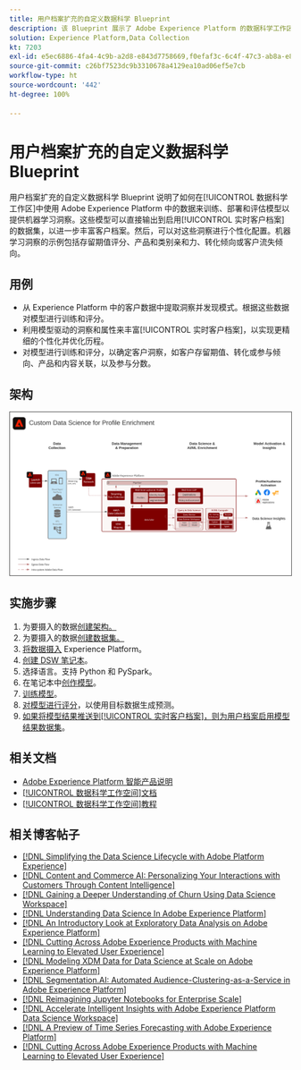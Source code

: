 ```yaml
---
title: 用户档案扩充的自定义数据科学 Blueprint
description: 该 Blueprint 展示了 Adobe Experience Platform 的数据科学工作区如何使用 Adobe Experience Platform 中的数据来对模型进行训练、部署和评分以提供机器学习洞察。
solution: Experience Platform,Data Collection
kt: 7203
exl-id: e5ec6886-4fa4-4c9b-a2d8-e843d7758669,f0efaf3c-6c4f-47c3-ab8a-e8e146dd071c
source-git-commit: c26bf7523dc9b3310678a4129ea10ad06ef5e7cb
workflow-type: ht
source-wordcount: '442'
ht-degree: 100%

---
```


# 用户档案扩充的自定义数据科学 Blueprint

用户档案扩充的自定义数据科学 Blueprint 说明了如何在[!UICONTROL 数据科学工作区]中使用 Adobe Experience Platform 中的数据来训练、部署和评估模型以提供机器学习洞察。这些模型可以直接输出到启用[!UICONTROL 实时客户档案]的数据集，以进一步丰富客户档案。然后，可以对这些洞察进行个性化配置。机器学习洞察的示例包括存留期值评分、产品和类别亲和力、转化倾向或客户流失倾向。

## 用例

* 从 Experience Platform 中的客户数据中提取洞察并发现模式。根据这些数据对模型进行训练和评分。
* 利用模型驱动的洞察和属性来丰富[!UICONTROL 实时客户档案]，以实现更精细的个性化并优化历程。
* 对模型进行训练和评分，以确定客户洞察，如客户存留期值、转化或参与倾向、产品和内容关联，以及参与分数。

## 架构

<img src="assets/data_science.svg" alt="用户档案扩充的自定义数据科学 Blueprint 的参考架构" style="border:1px solid #4a4a4a" />

## 实施步骤

1. 为要摄入的数据[创建架构。](https://experienceleague.adobe.com/?recommended=ExperiencePlatform-D-1-2021.1.xdm)
1. 为要摄入的数据[创建数据集。](https://experienceleague.adobe.com/docs/platform-learn/tutorials/data-ingestion/create-datasets-and-ingest-data.html?lang=zh-Hans)
1. [将数据摄入](https://experienceleague.adobe.com/?recommended=ExperiencePlatform-D-1-2020.1.dataingestion&amp;lang=zh-Hans) Experience Platform。
1. [创建 DSW 笔记本](https://experienceleague.adobe.com/docs/platform-learn/tutorials/data-science-workspace/load-data-in-jupyterlab-notebooks.html?lang=zh-Hans)。
1. 选择语言。支持 Python 和 PySpark。
1. 在笔记本中[创作模型](https://experienceleague.adobe.com/docs/platform-learn/tutorials/data-science-workspace/recipe-builder-template.html?lang=zh-Hans)。
1. [训练模型](https://experienceleague.adobe.com/docs/platform-learn/tutorials/data-science-workspace/schedule-training-scoring.html?lang=zh-Hans)。
1. [对模型进行评分](https://experienceleague.adobe.com/docs/platform-learn/tutorials/data-science-workspace/schedule-training-scoring.html?lang=zh-Hans)，以使用目标数据生成预测。
1. [如果将模型结果推送到[!UICONTROL 实时客户档案]，则为用户档案启用模型结果数据集](https://experienceleague.adobe.com/docs/platform-learn/tutorials/data-science-workspace/dsw-profile-segmentation.html?lang=zh-Hans)。

## 相关文档

* [Adobe Experience Platform 智能产品说明](https://helpx.adobe.com/cn/legal/product-descriptions/adobe-experience-platform-intelligence---product-description.html)
* [[!UICONTROL 数据科学工作空间]文档](https://experienceleague.adobe.com/docs/experience-platform/data-science-workspace/home.html?lang=zh-Hans)
* [[!UICONTROL 数据科学工作空间]教程](https://experienceleague.adobe.com/docs/platform-learn/tutorials/data-science-workspace/understanding-data-science-workspace.html?lang=zh-Hans)

## 相关博客帖子

* [[!DNL Simplifying the Data Science Lifecycle with Adobe Platform Experience]](https://medium.com/adobetech/simplifying-the-data-science-lifecycle-with-adobe-platform-experience-8ea4f056d82f)
* [[!DNL Content and Commerce AI: Personalizing Your Interactions with Customers Through Content Intelligence]](https://medium.com/adobetech/content-and-commerce-ai-personalizing-your-interactions-with-customers-through-content-intelligence-dc182601deab)
* [[!DNL Gaining a Deeper Understanding of Churn Using Data Science Workspace]](https://medium.com/adobetech/gaining-a-deeper-understanding-of-churn-using-data-science-workspace-18a2190e0cf3)
* [[!DNL Understanding Data Science In Adobe Experience Platform]](https://medium.com/adobetech/understanding-data-science-in-adobe-experience-platform-5bce5a17b42)
* [[!DNL An Introductory Look at Exploratory Data Analysis on Adobe Experience Platform]](https://medium.com/adobetech/an-introductory-look-at-exploratory-data-analysis-on-adobe-experience-platform-1bfce7501d9a)
* [[!DNL Cutting Across Adobe Experience Products with Machine Learning to Elevated User Experience]](https://medium.com/adobetech/cutting-across-adobe-experience-products-with-machine-learning-to-elevated-user-experience-7c85000510d1)
* [[!DNL Modeling XDM Data for Data Science at Scale on Adobe Experience Platform]](https://medium.com/adobetech/modeling-xdm-data-for-data-science-at-scale-on-adobe-experience-platform-222bb2a6dbf7)
* [[!DNL Segmentation.AI: Automated Audience-Clustering-as-a-Service in Adobe Experience Platform]](https://medium.com/adobetech/segmentation-ai-automated-audience-clustering-as-a-service-in-adobe-experience-platform-261f4099462c)
* [[!DNL Reimagining Jupyter Notebooks for Enterprise Scale]](https://medium.com/adobetech/reimagining-jupyter-notebooks-for-enterprise-scale-8bc6340d504a)
* [[!DNL Accelerate Intelligent Insights with Adobe Experience Platform Data Science Workspace]](https://medium.com/adobetech/accelerate-intelligent-insights-with-adobe-experience-platform-data-science-workspace-89538bacbbea)
* [[!DNL A Preview of Time Series Forecasting with Adobe Experience Platform]](https://medium.com/adobetech/preview-of-time-series-forecasting-with-adobe-experience-platform-38a2fc778e89)
* [[!DNL Cutting Across Adobe Experience Products with Machine Learning to Elevated User Experience]](https://medium.com/adobetech/cutting-across-adobe-experience-products-with-machine-learning-to-elevated-user-experience-7c85000510d1)
